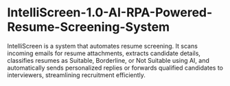 # IntelliScreen-1.0-AI-RPA-Powered-Resume-Screening-System
IntelliScreen is a system that automates resume screening. It scans incoming emails for resume attachments, extracts candidate details, classifies resumes as Suitable, Borderline, or Not Suitable using AI, and automatically sends personalized replies or forwards qualified candidates to interviewers, streamlining recruitment efficiently.
